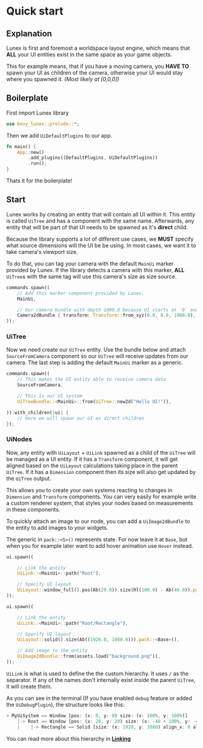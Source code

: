 # Quick start

## Explanation

Lunex is first and foremost a worldspace layout engine, which means that **ALL** your UI entities exist in the same space as your game objects.

This for example means, that if you have a moving camera, you **HAVE TO** spawn your UI as children of the camera, otherwise your UI would stay where you spawned it. _(Most likely at [0,0,0])_

## Boilerplate

First import Lunex library

```rust
use bevy_lunex::prelude::*;
```

Then we add `UiDefaultPlugins` to our app.

```rust
fn main() {
    App::new()
        .add_plugins((DefaultPlugins, UiDefaultPlugins))
        .run();
}
```

Thats it for the boilerplate!

## Start

Lunex works by creating an entity that will contain all UI within it. This entity is called `UiTree` and has a component with the same name. Afterwards, any entity that will be part of that UI needs to be spawned as it's **direct** child.

Because the library supports a lot of different use cases, we **MUST** specify what source dimensions will the UI be be using. In most cases, we want it to take camera's viewport size.

To do that, you can tag your camera with the default `MainUi` marker provided by Lunex. If the library detects a camera with this marker, **ALL** `UiTree`s with the same tag will use this camera's size as size source.

```rust
commands.spawn((
    // Add this marker component provided by Lunex.
    MainUi,

    // Our camera bundle with depth 1000.0 because UI starts at `0` and goes up with each layer.
    Camera2dBundle { transform: Transform::from_xyz(0.0, 0.0, 1000.0), ..default() }
));
```

### UiTree

Now we need create our `UiTree` entity. Use the bundle below and attach `SourceFromCamera` component so our `UiTree` will receive updates from our camera. The last step is adding the default `MainUi` marker as a generic.

```rust
commands.spawn((
    // This makes the UI entity able to receive camera data
    SourceFromCamera,

    // This is our UI system
    UiTreeBundle::<MainUi>::from(UiTree::new2d("Hello UI!")),

)).with_children(|ui| {
    // Here we will spawn our UI as direct children
});
```

### UiNodes

Now, any entity with `UiLayout` + `UiLink` spawned as a child of the `UiTree` will be managed as a UI entity. If it has a `Transform` component, it will get aligned based on the `UiLayout` calculations taking place in the parent `UiTree`. If it has a `Dimension` component then its size will also get updated by the `UiTree` output.

This allows you to create your own systems reacting to changes in `Dimension` and `Transform` components.
You can very easily for example write a custom renderer system, that styles your nodes based on measurements in these components.

To quickly attach an image to our node, you can add a `UiImage2dBundle` to the entity to add images to your widgets.

The generic in `pack::<S>()` represents state. For now leave it at `Base`, but when you for example later want to add hover animation use `Hover` instead.

```rust
ui.spawn((

    // Link the entity
    UiLink::<MainUi>::path("Root"),

    // Specify UI layout
    UiLayout::window_full().pos(Ab(20.0)).size(Rl(100.0) - Ab(40.0)).pack::<Base>(),
));

ui.spawn((

    // Link the entity
    UiLink::<MainUi>::path("Root/Rectangle"),

    // Specify UI layout
    UiLayout::solid().size(Ab((1920.0, 1080.0))).pack::<Base>(),

    // Add image to the entity
    UiImage2dBundle::from(assets.load("background.png")),
));
```

`UiLink` is what is used to define the the custom hierarchy. It uses `/` as the separator. If any of the names don't internally exist inside the parent `UiTree`, it will create them.

As you can see in the terminal (If you have enabled `debug` feature or added the `UiDebugPlugin`), the structure looks like this:
```rust
> MyUiSystem == Window [pos: (x: 0, y: 0) size: (x: 100%, y: 100%)]
    |-> Root == Window [pos: (x: 20, y: 20) size: (x: -40 + 100%, y: -40 + 100%)]
    |    |-> Rectangle == Solid [size: (x: 1920, y: 1080) align_x: 0 align_y: 0]
```

You can read more about this hierarchy in [**Linking**](advanced/linking.md)
